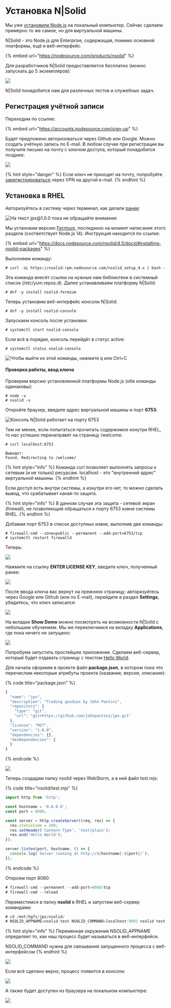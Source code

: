 # Установка N\|Solid

Мы уже [установили Node.js](../wastelands/getting-started.md#setting-up-node-js) на локальный компьютер. Сейчас сделаем примерно то же самое, но для виртуальной машины.

N\|Solid  - это Node.js для Enterprise, содержащая, помимо основной платформы, ещё и веб-интерфейс.

{% embed url="https://nodesource.com/products/nsolid" %}

Для разработчиков N\|Solid предоставляется бесплатно \(можно запускать до 5 экземпляров\):

![](../.gitbook/assets/image%20%28171%29.png)

N\|Solid понадобится нам для различных тестов и служебных задач.

## Регистрация учётной записи

Переходим по ссылке:

{% embed url="https://accounts.nodesource.com/sign-up" %}

Будет предложено авторизоваться через Github или Google. Можно создать учётную запись по E-mail. В любом случае при регистрации вы получите письмо на почту с ключом доступа, который понадобится позднее:

![](../.gitbook/assets/image%20%28184%29.png)

{% hint style="danger" %}
Если ключ не приходит на почту, попробуйте [зарегистрироваться ](https://accounts.nodesource.com/sign-in)через VPN на другой e-mail.
{% endhint %}

##  Установка в RHEL

Авторизуйтесь в систему через терминал, как делали [ранее](rhel-setup.md#rhel-webstorm-connection):

![&#x41D;&#x430; &#x442;&#x435;&#x43A;&#x441;&#x442; jpx@1.0.0 &#x43F;&#x43E;&#x43A;&#x430; &#x43D;&#x435; &#x43E;&#x431;&#x440;&#x430;&#x449;&#x430;&#x439;&#x442;&#x435; &#x432;&#x43D;&#x438;&#x43C;&#x430;&#x43D;&#x438;&#x44F;](../.gitbook/assets/image%20%28176%29.png)

Мы установим версию [Fermium](https://docs.nodesource.com/nsolid/4.5/docs#nsolid-runtime), последнюю на момент написания этого раздела \(соответствует Node.js 14\). Инструкция находится по ссылке:

{% embed url="https://docs.nodesource.com/nsolid/4.5/docs\#installing-nsolid-packages" %}

Выполняем команду:

```text
# curl -sL https://nsolid-rpm.nodesource.com/nsolid_setup_4.x | bash -
```

Эта команда внесёт ссылки на нужные нам библиотеки в системный список \(/etc/yum.repos.d\). Далее устанавливаем платформу N\|Solid:

```text
# dnf -y install nsolid-fermium
```

Теперь установим веб-интерфейс консоли N\|Solid:

```text
# dnf -y install nsolid-console
```

Запускаем консоль после установки:

```text
# systemctl start nsolid-console
```

Если всё в порядке, консоль перейдёт в статус active:

```text
# systemctl status nsolid-console
```

![&#x427;&#x442;&#x43E;&#x431;&#x44B; &#x432;&#x44B;&#x439;&#x442;&#x438; &#x438;&#x437; &#x44D;&#x442;&#x43E;&#x439; &#x43A;&#x43E;&#x43C;&#x430;&#x43D;&#x434;&#x44B;, &#x43D;&#x430;&#x436;&#x43C;&#x438;&#x442;&#x435; q &#x438;&#x43B;&#x438; Ctrl+C](../.gitbook/assets/image%20%28170%29.png)

#### Проверка работы, ввод ключа

Проверим версию установленной платформы Node.js \(обе команды одинаковы\):

```text
# node -v
# nsolid -v
```

Откройте браузер, введите адрес виртуальной машины и порт **6753**:

![&#x41A;&#x43E;&#x43D;&#x441;&#x43E;&#x43B;&#x44C; N\|Solid &#x440;&#x430;&#x431;&#x43E;&#x442;&#x430;&#x435;&#x442; &#x43D;&#x430; &#x43F;&#x43E;&#x440;&#x442;&#x443; 6753](../.gitbook/assets/image%20%28182%29.png)

Тем не менее, если попытаться прочитать содержимое изнутри RHEL, то нас успешно перенаправят на страницу /welcome:

```text
# curl localhost:6753

Выведет:
Found. Redirecting to /welcome/
```

{% hint style="info" %}
Команда curl позволяет выполнять запросы к сетевым \(и не только\) ресурсам. localhost - это "внутренний адрес" виртуальной машины.
{% endhint %}

Если доступ есть внутри системы, а изнутри его нет, то можно сделать вывод, что срабатывает какая-то защита.

{% hint style="info" %}
В данном случае эта защита - сетевой экран \(firewall\), не позволяющий обращаться к порту 6753 извне системы RHEL.
{% endhint %}

Добавим порт 6753 в список доступных извне, выполнив две команды:

```text
# firewall-cmd --zone=public --permanent --add-port=6753/tcp
# systemctl restart firewalld
```

Теперь:

![](../.gitbook/assets/image%20%28174%29.png)

Нажмите на ссылку **ENTER LICENSE KEY**, введите ключ, полученный ранее:

![](../.gitbook/assets/image%20%28172%29.png)

После ввода ключа вас вернут на прежнюю страницу; авторизуйтесь через Google или Github \(или по E-mail\), перейдите в раздел **Settings**, убедитесь, что ключ записался:

![](../.gitbook/assets/image%20%28173%29.png)

На вкладке **Show Demo** можно посмотреть на возможности N\|Solid с небольшим обучением. Мы же переключимся на вкладку **Applications**, где пока ничего не запущено:

![](../.gitbook/assets/image%20%28185%29.png)

Попробуем запустить простейшее приложение. Сделаем веб-сервер, который будет отдавать страницу с текстом [Hello World](https://nodejs.org/en/about/).

Для начала оформим в проекте файл **package.json**, в котором пока что перечислим некоторые атрибуты проекта \(название, версия, описание\):

{% code title="package.json" %}
```javascript
{
  "name": "jpx",
  "description": "Trading goodies by John Pantini",
  "repository": {
    "type": "git",
    "url": "git+https://github.com/johnpantini/jpx.git"
  },
  "license": "MIT",
  "version": "1.0.0",
  "dependencies": {},
  "devDependencies": {
  }
}

```
{% endcode %}

![](../.gitbook/assets/image%20%28180%29.png)

Теперь создадим папку nsolid через WebStorm, а в ней файл test.mjs:

{% code title="nsolid/test.mjs" %}
```javascript
import http from 'http';

const hostname = '0.0.0.0';
const port = 8080;

const server = http.createServer((req, res) => {
  res.statusCode = 200;
  res.setHeader('Content-Type', 'text/plain');
  res.end('Hello World');
});

server.listen(port, hostname, () => {
  console.log(`Server running at http://${hostname}:${port}/`);
});

```
{% endcode %}

Откроем порт 8080:

```javascript
# firewall-cmd --permanent --add-port=8080/tcp
# firewall-cmd --reload
```

Переместимся в папку **nsolid** в RHEL и запустим веб-сервер командами:

```javascript
# cd /mnt/hgfs/jpx/nsolid/
# NSOLID_APPNAME=nsolid-test NSOLID_COMMAND=localhost:9001 nsolid test.mjs
```

{% hint style="info" %}
Переменная окружения NSOLID\_APPNAME определяет то, как наш процесс будет называться в веб-интерфейсе.

NSOLID\_COMMAND нужна для связывания запущенного процесса с веб-интерфейсом
{% endhint %}

![](../.gitbook/assets/image%20%28181%29.png)

Если всё сделано верно, процесс появится в консоли:

![](../.gitbook/assets/image%20%28179%29.png)

А также будет доступен из браузера на локальном компьютере:

![](../.gitbook/assets/image%20%28175%29.png)



